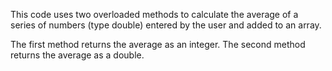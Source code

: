 This code uses two overloaded methods to calculate the average of a series
of numbers (type double) entered by the user and added to an array.

The first method returns the average as an integer.
The second method returns the average as a double.